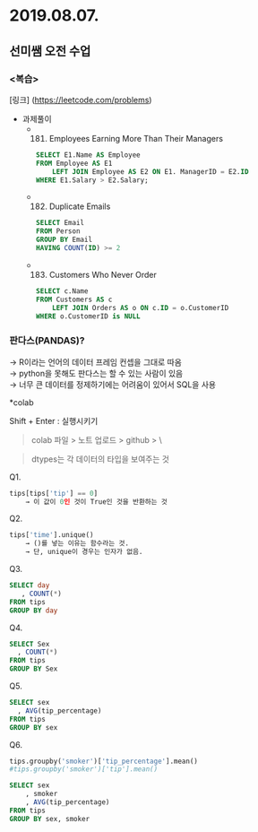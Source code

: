 # 2019.08.07.
## 선미쌤 오전 수업

### <복습>
[링크] (https://leetcode.com/problems)
* 과제풀이
    * 181. Employees Earning More Than Their Managers
        ```sql
        SELECT E1.Name AS Employee
        FROM Employee AS E1
            LEFT JOIN Employee AS E2 ON E1. ManagerID = E2.ID
        WHERE E1.Salary > E2.Salary;
        ```

    * 182. Duplicate Emails
        ```sql
        SELECT Email    
        FROM Person     
        GROUP BY Email
        HAVING COUNT(ID) >= 2
        ```

     * 183. Customers Who Never Order
        ```sql
        SELECT c.Name
        FROM Customers AS c
            LEFT JOIN Orders AS o ON c.ID = o.CustomerID
        WHERE o.CustomerID is NULL
        ```

### 판다스(PANDAS)?

→ R이라는 언어의 데이터 프레임 컨셉을 그대로 따옴 \
→ python을 못해도 판다스는 할 수 있는 사람이 있음 \
→ 너무 큰 데이터를 정제하기에는 어려움이 있어서 SQL을 사용

*colab


Shift + Enter : 실행시키기



> colab 파일 > 노트 업로드 > github > \

> dtypes는 각 데이터의 타입을 보여주는 것



Q1. 
```python
tips[tips['tip'] == 0] 
    → 이 값이 0인 것이 True인 것을 반환하는 것
```
Q2. 
```python
tips['time'].unique()
    → ()를 넣는 이유는 함수라는 것. 
    → 단, unique이 경우는 인자가 없음.
```

Q3.
```sql
SELECT day
   , COUNT(*)
FROM tips
GROUP BY day
```

Q4.
```sql
SELECT Sex
  , COUNT(*)
FROM tips
GROUP BY Sex
```

Q5.
```sql
SELECT sex 
  , AVG(tip_percentage)
FROM tips
GROUP BY sex
```

Q6.
```python
tips.groupby('smoker')['tip_percentage'].mean()
#tips.groupby('smoker')['tip'].mean()
```
```sql
SELECT sex
    , smoker
    , AVG(tip_percentage)
FROM tips
GROUP BY sex, smoker
```